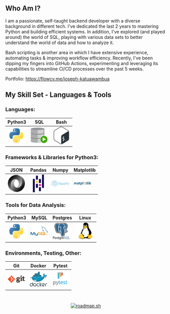 ##     Who Am I?  

I am a passionate, self-taught backend developer with a diverse background in different tech. I've dedicated the last 2 years to mastering Python and building efficient systems. In addition, I've explored (and played around) the world of SQL, playing with various data sets to better understand the world of data and how to analyze it.

Bash scripting is another area in which I have extensive experience, automating tasks & improving workflow efficiency. Recently, I've been dipping my fingers into GitHub Actions, experimenting and leveraging its capabilities to streamline CI/CD processes over the past 5 weeks.

Portfolio: https://flowcv.me/joseph-katuawambua
<br/>

## My Skill Set - Languages & Tools

### Languages:

| Python3 | SQL | Bash |
|----------|----------|-----|
|  <img src="https://github.com/devicons/devicon/blob/master/icons/python/python-original.svg" title="Python"  alt="Python" width="55" height="55"/> |  <img src="https://github.com/devicons/devicon/blob/master/icons/sqldeveloper/sqldeveloper-original.svg" title="C"  alt="C" width="55" height="55"/> |  <img src="https://github.com/devicons/devicon/blob/master/icons/bash/bash-original.svg" title="YAML" alt="YAML" width="55" height="55"/>|

### Frameworks & Libraries for Python3:

| JSON | Pandas | Numpy | Matplotlib |
|----------|----------|----------|----------|
|  <img src="https://github.com/devicons/devicon/blob/master/icons/json/json-original.svg" title="JSON"  alt="JSON" width="55" height="55"/>| <img src="https://github.com/devicons/devicon/blob/master/icons/pandas/pandas-original.svg" title="Pandas" alt="Pandas" width="55" height="55"/>|  <img src="https://github.com/devicons/devicon/blob/master/icons/numpy/numpy-line-wordmark.svg" title="Pandas" alt="Pandas" width="55" height="55"/>|  <img src="https://github.com/devicons/devicon/blob/master/icons/matplotlib/matplotlib-original-wordmark.svg" title="Pandas" alt="Pandas" width="55" height="55"/>

### Tools for Data Analysis:

| Python3 | MySQL | Postgres | Linux |
|----------|----------|----------|----------
|  <img src="https://github.com/devicons/devicon/blob/master/icons/python/python-original.svg" title="Python3" alt="Python3" width="55" height="55"/>|  <img src="https://github.com/devicons/devicon/blob/master/icons/mysql/mysql-original-wordmark.svg" title="MySQL" alt="MySQL" width="55" height="55"/>|  <img src="https://github.com/devicons/devicon/blob/master/icons/postgresql/postgresql-original-wordmark.svg" title="Postgres" alt="Postgres" width="55" height="55"/>| <img src="https://github.com/devicons/devicon/blob/master/icons/linux/linux-original.svg" title="Linux" alt="Linux" width="55" height="55"/>|

### Environments, Testing, Other:

| Git | Docker | Pytest |
|----------|----------|----------|
| <img src="https://github.com/devicons/devicon/blob/master/icons/git/git-original-wordmark.svg" title="Git" alt="Git" width="55" height="55"/>|  <img src="https://github.com/devicons/devicon/blob/master/icons/docker/docker-original-wordmark.svg" title="Docker" alt="Docker" width="55" height="55"/>|  <img src="https://github.com/devicons/devicon/blob/master/icons/pytest/pytest-original-wordmark.svg" title="Pytest" alt="Pytest" width="55" height="55"/>|

#
<div align="center">
    <a href="https://roadmap.sh">
        <img src="https://roadmap.sh/card/tall/66558fb3b998f3b3c7914bcf?variant=dark" alt="roadmap.sh">
    </a>
</div>

<!-- Proudly created with GPRM ( https://gprm.itsvg.in ) -->
